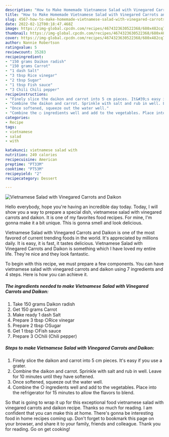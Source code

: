 ```yaml
---
description: "How to Make Homemade Vietnamese Salad with Vinegared Carrots and Daikon"
title: "How to Make Homemade Vietnamese Salad with Vinegared Carrots and Daikon"
slug: 4567-how-to-make-homemade-vietnamese-salad-with-vinegared-carrots-and-daikon
date: 2022-02-12T00:18:47.468Z
image: https://img-global.cpcdn.com/recipes/4674323630522368/680x482cq70/vietnamese-salad-with-vinegared-carrots-and-daikon-recipe-main-photo.jpg
thumbnail: https://img-global.cpcdn.com/recipes/4674323630522368/680x482cq70/vietnamese-salad-with-vinegared-carrots-and-daikon-recipe-main-photo.jpg
cover: https://img-global.cpcdn.com/recipes/4674323630522368/680x482cq70/vietnamese-salad-with-vinegared-carrots-and-daikon-recipe-main-photo.jpg
author: Nannie Robertson
ratingvalue: 5
reviewcount: 35283
recipeingredient:
- "150 grams Daikon radish"
- "150 grams Carrot"
- "1 dash Salt"
- "3 tbsp Rice vinegar"
- "2 tbsp Sugar"
- "1 tbsp Fish sauce"
- "3 Chili Chili pepper"
recipeinstructions:
- "Finely slice the daikon and carrot into 5 cm pieces. It&#39;s easy if you use a grater."
- "Combine the daikon and carrot. Sprinkle with salt and rub in well. Leave for 10 minutes until they have softened."
- "Once softened, squeeze out the water well."
- "Combine the ○ ingredients well and add to the vegetables. Place into the refrigerator for 15 minutes to allow the flavors to blend."
categories:
- Recipe
tags:
- vietnamese
- salad
- with

katakunci: vietnamese salad with 
nutrition: 249 calories
recipecuisine: American
preptime: "PT33M"
cooktime: "PT53M"
recipeyield: "2"
recipecategory: Dessert

---
```



![Vietnamese Salad with Vinegared Carrots and Daikon](https://img-global.cpcdn.com/recipes/4674323630522368/680x482cq70/vietnamese-salad-with-vinegared-carrots-and-daikon-recipe-main-photo.jpg)

Hello everybody, hope you're having an incredible day today. Today, I will show you a way to prepare a special dish, vietnamese salad with vinegared carrots and daikon. It is one of my favorites food recipes. For mine, I'm gonna make it a bit unique. This is gonna smell and look delicious.



Vietnamese Salad with Vinegared Carrots and Daikon is one of the most favored of current trending foods in the world. It's appreciated by millions daily. It is easy, it is fast, it tastes delicious. Vietnamese Salad with Vinegared Carrots and Daikon is something which I have loved my entire life. They're nice and they look fantastic.


To begin with this recipe, we must prepare a few components. You can have vietnamese salad with vinegared carrots and daikon using 7 ingredients and 4 steps. Here is how you can achieve it.

<!--inarticleads1-->

##### The ingredients needed to make Vietnamese Salad with Vinegared Carrots and Daikon:

1. Take 150 grams Daikon radish
1. Get 150 grams Carrot
1. Make ready 1 dash Salt
1. Prepare 3 tbsp ○Rice vinegar
1. Prepare 2 tbsp ○Sugar
1. Get 1 tbsp ○Fish sauce
1. Prepare 3 ○Chili (Chili pepper)




<!--inarticleads2-->

##### Steps to make Vietnamese Salad with Vinegared Carrots and Daikon:

1. Finely slice the daikon and carrot into 5 cm pieces. It&#39;s easy if you use a grater.
1. Combine the daikon and carrot. Sprinkle with salt and rub in well. Leave for 10 minutes until they have softened.
1. Once softened, squeeze out the water well.
1. Combine the ○ ingredients well and add to the vegetables. Place into the refrigerator for 15 minutes to allow the flavors to blend.




So that is going to wrap it up for this exceptional food vietnamese salad with vinegared carrots and daikon recipe. Thanks so much for reading. I am confident that you can make this at home. There's gonna be interesting food in home recipes coming up. Don't forget to bookmark this page on your browser, and share it to your family, friends and colleague. Thank you for reading. Go on get cooking!

